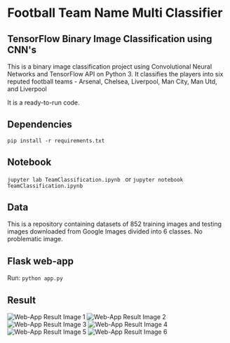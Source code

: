 # Football Team Name Multi Classifier

## TensorFlow Binary Image Classification using CNN's
This is a binary image classification project using Convolutional Neural Networks and TensorFlow API on Python 3. It classifies the players into six reputed football teams - Arsenal, Chelsea, Liverpool, Man City, Man Utd, and Liverpool

It is a ready-to-run code.
## Dependencies

```pip install -r requirements.txt```

## Notebook

```jupyter lab TeamClassification.ipynb ``` or ```jupyter notebook TeamClassification.ipynb ```

## Data

This is a repository containing datasets of 852 training images and testing images downloaded from Google Images divided into 6 classes. No problematic image.


## Flask web-app

Run:
```python app.py```

## Result

![Web-App Result Image 1](/result/tw1.png)
![Web-App Result Image 2](/result/tw2.png)
![Web-App Result Image 3](/result/tw4.png)
![Web-App Result Image 4](/result/tw5.png)
![Web-App Result Image 5](/result/tw7.png)
![Web-App Result Image 6](/result/tw8.png)
